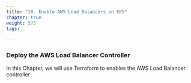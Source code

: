 ```yaml
---
title: "10. Enable AWS Load Balancers on EKS"
chapter: true
weight: 575
tags:
 
---
```


### Deploy the AWS Load Balancer Controller

In this Chapter, we will use Terraform to enables the AWS Load Balancer controller
